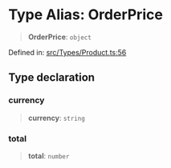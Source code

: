 # Type Alias: OrderPrice

> **OrderPrice**: `object`

Defined in: [src/Types/Product.ts:56](https://github.com/Fokusdotid/bail/blob/cf6cc85134e12081bc635cea02cc0eee74033a81/src/Types/Product.ts#L56)

## Type declaration

### currency

> **currency**: `string`

### total

> **total**: `number`
